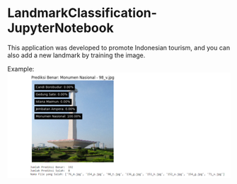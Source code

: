 # LandmarkClassification-JupyterNotebook

This application was developed to promote Indonesian tourism, and you can also add a new landmark by training the image.

 Example:
![landmarkjupyter](landmarkjupyter.png)
